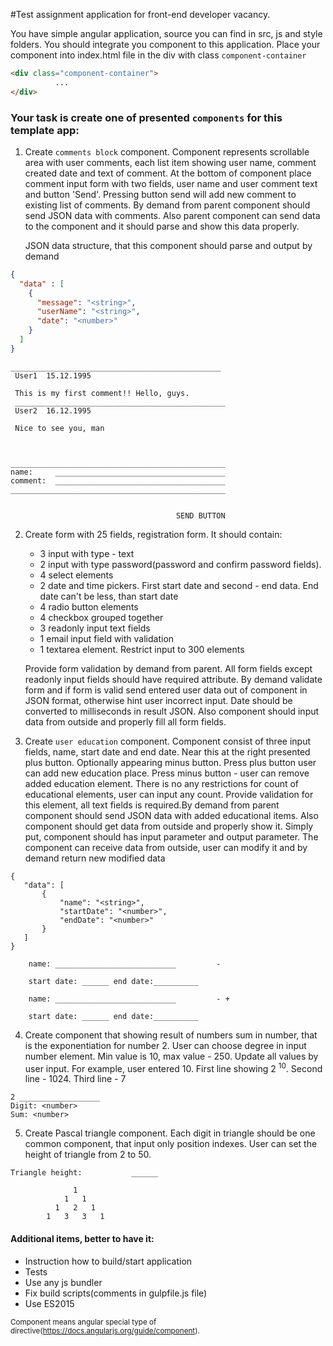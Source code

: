 #Test assignment application for front-end developer vacancy.

You have simple angular application, source you can find in src, js and style folders. You should integrate you component to this application. Place your component into index.html file in the div with class `component-container`

  ```html
  <div class="component-container">
            ...
  </div>
```

### Your task is create one of presented ``components`` for this template app:
1. Create `comments block` component. Component represents scrollable area with user comments, each list item showing user name, comment created date and text of comment. At the bottom of component place comment input form with two fields, user name and user comment text and button 'Send'. Pressing button send will add new comment to existing list of comments. By demand from parent component should send JSON data with comments. Also parent component can send data to the component and it should parse and show this data properly.
  
      JSON data structure, that this component should parse and output by demand
  ```json
  {
    "data" : [
      {
        "message": "<string>",
        "userName": "<string>",
        "date": "<number>"
      }
    ]
  }
```   
   ```
   _______________________________________________
    User1  15.12.1995
    
    This is my first comment!! Hello, guys.
    _______________________________________________
    User2  16.12.1995
        
    Nice to see you, man
    
    
    
   ________________________________________________
   name:     ______________________________________ 
   comment:  ______________________________________
   ________________________________________________
    

                                        SEND BUTTON 
```

2. Create form with 25 fields, registration form. It should contain: 
      * 3 input with type - text
      * 2 input with type password(password and confirm password fields).
      * 4 select elements
      * 2 date and time pickers. First start date and second - end data. End date can't be less, than start date
      * 4 radio button elements
      * 4 checkbox grouped together
      * 3 readonly input text fields
      * 1 email input field with validation
      * 1 textarea element. Restrict input to 300 elements
      
      Provide form validation by demand from parent. All form fields except readonly input fields should have required attribute. By demand validate form and if form is valid send entered user data out of component in JSON format, otherwise hint user incorrect input. Date should be converted to milliseconds in result JSON. Also component should input data from outside and properly fill all form fields.

3. Create `user education` component. Component consist of three input fields, name, start date and end date. Near this at the right presented plus button. Optionally appearing minus button. Press plus button user can add new education place. Press minus button - user can remove added education element. There is no any restrictions for count of educational elements, user can input any count. Provide validation for this element, all text fields is required.By demand from parent component should send JSON data with added educational items. Also component should get data from outside and properly show it. Simply put, component should has input parameter and output parameter. The component can receive data from outside, user can modify it and by demand return new modified data
 ```
 {
    "data": [
        {
            "name": "<string>",
            "startDate": "<number>",
            "endDate": "<number>"
        }
    ]
 }
```  
   
 ```
     name: ___________________________         - 
     
     start date: ______ end date:__________  
               
     name: ___________________________         - + 
          
     start date: ______ end date:__________
```               
4. Create component that showing result of numbers sum in number, that is the exponentiation for number 2. User can choose degree in input number element. Min value is 10, max value - 250. Update all values by user input. For example, user entered 10. First line showing  2 <sup>10</sup>. Second line - 1024. Third line - 7
 ```
 2 __________________
 Digit: <number>
 Sum: <number>    
```      

5. Create Pascal triangle component. Each digit in triangle should be one common component, that input only position indexes. User can set the height of triangle from 2 to 50.
   
  ```
Triangle height:           ______
   
                1
              1   1
            1   2   1
          1   3   3   1
```
     
#### Additional items, better to have it: 
* Instruction how to build/start application
* Tests
* Use any js bundler
* Fix build scripts(comments in gulpfile.js file)
* Use ES2015

<sub>Component means angular special type of directive(https://docs.angularjs.org/guide/component).</sub>
